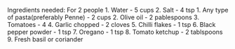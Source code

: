 Ingredients needed: For 2 people
    1. Water - 5 cups
    2. Salt - 4 tsp
    1. Any type of pasta(preferably Penne) - 2 cups
    2. Olive oil - 2 pablespoons
    3. Tomatoes - 4
    4. Garlic chopped - 2 cloves
    5. Chilli flakes - 1 tsp
    6. Black pepper powder - 1 tsp 
    7. Oregano - 1 tsp
    8. Tomato ketchup - 2 tablspoons
    9. Fresh basil or coriander